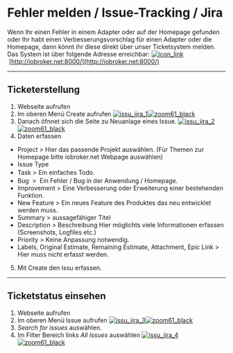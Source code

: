 # Fehler melden / Issue-Tracking / Jira

Wenn Ihr einen Fehler in einem Adapter oder auf der Homepage gefunden oder Ihr habt einen Verbesserungsvorschlag für einen Adapter oder die Homepage, dann könnt ihr diese direkt über unser Ticketsystem melden. Das System ist über folgende Adresse erreichbar: [![icon_link](http://www.iobroker.net/wp-content/uploads/icon_link.png)](http://www.iobroker.net/wp-content/uploads/icon_link.png) [http://iobroker.net:8000/](http://iobroker.net:8000/)

* * *

## Ticketerstellung

1.  Webseite aufrufen
2.  Im oberen Menü Create aufrufen [![issu_jira_1](http://www.iobroker.net/wp-content/uploads/issu_jira_1-300x89.png)](http://www.iobroker.net/wp-content/uploads/issu_jira_1.png)[![zoom61_black](http://www.iobroker.net/wp-content/uploads/zoom61_black.png)](http://www.iobroker.net/wp-content/uploads/zoom61_black.png)
3.  Danach öfnnet sich die Seite zu Neuanlage eines Issue. [![issu_jira_2](http://www.iobroker.net/wp-content/uploads/issu_jira_2-297x300.png)](http://www.iobroker.net/wp-content/uploads/issu_jira_2.png)[![zoom61_black](http://www.iobroker.net/wp-content/uploads/zoom61_black.png)](http://www.iobroker.net/wp-content/uploads/zoom61_black.png)
4.  Daten erfassen
*   Project > Hier das passende Projekt auswählen. (Für Themen zur Homepage bitte iobroker.net Webpage auswählen)
*   Issue Type
*   Task > Ein einfaches Todo<span style="line-height: 1.5;">.</span>
*   Bug  >  Ein Fehler / Bug in der Anwendung / Homepage.
*   Improvement > Eine Verbesserung oder Erweiterung einer bestehenden Funktion.
*   New Feature > Ein neues Feature des Produktes das neu entwicklet werden muss.
*   Summary > aussagefähiger Titel
*   Description > Beschreibung Hier möglichts viele Informationen erfassen (Screenshots, Logfiles etc.)
*   Priority > Keine Anpassung notwendig.
*   Labels, Original Estimate, Remaining Estimate, Attachment, Epic Link > Hier muss nicht erfasst werden.
5.  Mit Create den Issu erfassen.

* * *

## Ticketstatus einsehen

1.  Webseite aufrufen
2.  Im oberen Menü Issue aufrufen [![issu_jira_3](http://www.iobroker.net/wp-content/uploads/issu_jira_3-300x71.png)](http://www.iobroker.net/wp-content/uploads/issu_jira_3.png)[![zoom61_black](http://www.iobroker.net/wp-content/uploads/zoom61_black.png)](http://www.iobroker.net/wp-content/uploads/zoom61_black.png)
3.  _Search for issues_ auswählen.
4.  Im Filter Bereich links _All Issues_ auswählen [![issu_jira_4](http://www.iobroker.net/wp-content/uploads/issu_jira_4-187x300.png)](http://www.iobroker.net/wp-content/uploads/issu_jira_4.png)[![zoom61_black](http://www.iobroker.net/wp-content/uploads/zoom61_black.png)](http://www.iobroker.net/wp-content/uploads/zoom61_black.png)